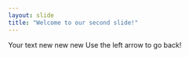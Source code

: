 ```yaml
---
layout: slide
title: "Welcome to our second slide!"
---
```

Your text new new new
Use the left arrow to go back!
